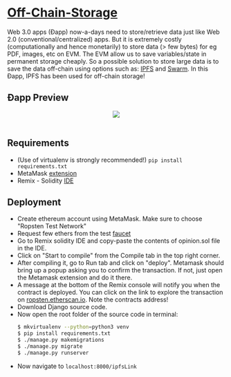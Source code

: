 # [Off-Chain-Storage](http://dapp.pythonanywhere.com/ipfsLink)

Web 3.0 apps (Ðapp) now-a-days need to store/retrieve data just like Web 2.0 (conventional/centralized) apps. But it is extremely costly (computationally and hence monetarily) to store data (> few bytes) for eg PDF, images, etc on EVM. The EVM allow us to save variables/state in permanent storage cheaply. So a possible solution to store large data is to save the data off-chain using options such as: [IPFS](https://ipfs.io/) and [Swarm](http://swarm-guide.readthedocs.io/en/latest/introduction.html). In this Ðapp, IPFS has been used for off-chain storage!

## Ðapp Preview
<div align="center">
    <img src="https://pyofey.pythonanywhere.com/static/dapp.png"><br><br>
 </div>

## Requirements

- (Use of virtualenv is strongly recommended!) `pip install requirements.txt`
- MetaMask [extension](https://metamask.io/)
- Remix - Solidity [IDE](https://remix.ethereum.org/#optimize=true)

## Deployment

- Create ethereum account using MetaMask. Make sure to choose "Ropsten Test Network"
- Request few ethers from the test [faucet](https://faucet.metamask.io/)
- Go to Remix solidity IDE and copy-paste the contents of opinion.sol file in the IDE.
- Click on "Start to compile" from the Compile tab in the top right corner.
- After compiling it, go to Run tab and click on "deploy". Metamask should bring up a popup asking you to confirm the transaction. If not, just open the Metamask extension and do it there.
- A message at the bottom of the Remix console will notify you when the contract is deployed. You can click on the link to explore the transaction on [ropsten.etherscan.io](https://ropsten.etherscan.io/). Note the contracts address!
- Download Django source code.
- Now open the root folder of the source code in terminal:
    ```bash
    $ mkvirtualenv --python=python3 venv
    $ pip install requirements.txt
    $ ./manage.py makemigrations
    $ ./manage.py migrate
    $ ./manage.py runserver
  ```
- Now navigate to `localhost:8000/ipfsLink`
